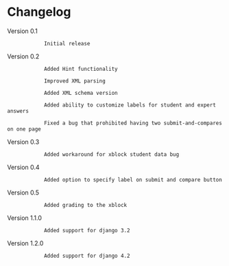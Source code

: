 Changelog
=========
Version 0.1		

				Initial release

Version 0.2		

				Added Hint functionality

				Improved XML parsing
				
				Added XML schema version
				
				Added ability to customize labels for student and expert answers
				
				Fixed a bug that prohibited having two submit-and-compares on one page

Version 0.3		

				Added workaround for xblock student data bug

Version 0.4		

				Added option to specify label on submit and compare button
				
Version 0.5

				Added grading to the xblock
Version 1.1.0

                Added support for django 3.2
Version 1.2.0

                Added support for django 4.2				
                